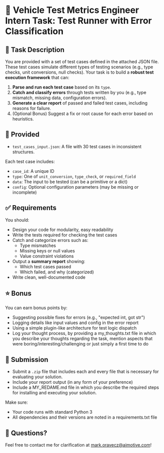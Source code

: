 
# 🧪 Vehicle Test Metrics Engineer Intern Task: Test Runner with Error Classification

## 📝 Task Description

You are provided with a set of test cases defined in the attached JSON file. These test cases simulate different types of testing scenarios (e.g., type checks, unit conversions, null checks). Your task is to build a **robust test execution framework** that can:

1. **Parse and run each test case** based on its `type`.
2. **Catch and classify errors** through tests written by you (e.g., type mismatch, missing data, configuration errors).
3. **Generate a clear report** of passed and failed test cases, including reasons for failure.
4. (Optional Bonus) Suggest a fix or root cause for each error based on heuristics.

## 📂 Provided

- `test_cases_input.json`: A file with 30 test cases in inconsistent structures.

Each test case includes:
- `case_id`: A unique ID
- `type`: One of `unit_conversion`, `type_check`, or `required_field`
- `data`: The input to be tested (can be a primitive or a dict)
- `config`: Optional configuration parameters (may be missing or incomplete)

## ✅ Requirements

You should:

- Design your code for modularity, easy readability
- Write the tests required for checking the test cases
- Catch and categorize errors such as:
  - Type mismatches
  - Missing keys or null values
  - Value constraint violations
- Output a **summary report** showing:
  - Which test cases passed
  - Which failed, and why (categorized)
- Write clean, well-documented code

## ⭐ Bonus

You can earn bonus points by:
- Suggesting possible fixes for errors (e.g., "expected int, got str")
- Logging details like input values and config in the error report
- Using a simple plugin-like architecture for test logic dispatch
- Log your thought process, by providing a my_thoughts.txt file in which you describe your thoughts regarding the task, mention aspects that were boring/interesting/challenging or just simply a first time to do


## 🚀 Submission

- Submit a `.zip` file that includes each and every file that is necessary for evaluating your solution.
- Include your report output (in any form of your preference)
- Include a MY_REDAME.md file in which you describe the required steps for installing and executing your solution.

Make sure:
- Your code runs with standard Python 3
- All dependencies and their versions are noted in a requirements.txt file

## 📧 Questions?

Feel free to contact me for clarification at mark.oravecz@aimotive.com!
